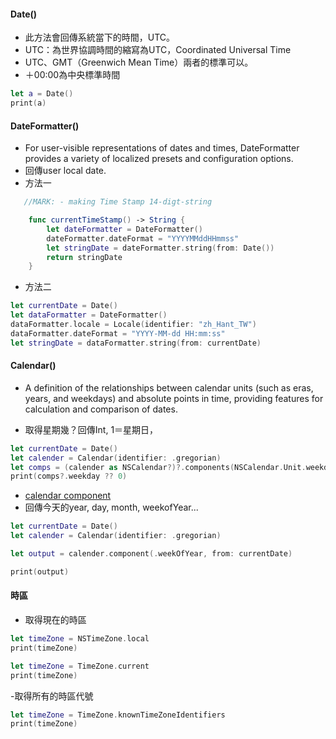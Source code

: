 #### Date()
- 此方法會回傳系統當下的時間，UTC。
- UTC：為世界協調時間的縮寫為UTC，Coordinated Universal Time
- UTC、GMT（Greenwich Mean Time）兩者的標準可以。
- ＋00:00為中央標準時間
```Swift
let a = Date()
print(a)
```

#### DateFormatter()
- For user-visible representations of dates and times, DateFormatter provides a variety of localized presets and configuration options.
- 回傳user local date.
- 方法一
```Swift
   //MARK: - making Time Stamp 14-digt-string

    func currentTimeStamp() -> String {
        let dateFormatter = DateFormatter()
        dateFormatter.dateFormat = "YYYYMMddHHmmss"
        let stringDate = dateFormatter.string(from: Date())
        return stringDate
    }
```
- 方法二
```Swift
let currentDate = Date()
let dataFormatter = DateFormatter()
dataFormatter.locale = Locale(identifier: "zh_Hant_TW")
dataFormatter.dateFormat = "YYYY-MM-dd HH:mm:ss"
let stringDate = dataFormatter.string(from: currentDate)
```
#### Calendar()
-  A definition of the relationships between calendar units (such as eras, years, and weekdays) and absolute points in time, providing features for calculation and comparison of dates.

- 取得星期幾？回傳Int, 1＝星期日，
```Swift
let currentDate = Date()
let calender = Calendar(identifier: .gregorian)
let comps = (calender as NSCalendar?)?.components(NSCalendar.Unit.weekday, from: currentDate)
print(comps?.weekday ?? 0)
```

- [calendar component](https://developer.apple.com/documentation/foundation/calendar/component)
- 回傳今天的year, day, month, weekofYear...
```Swift
let currentDate = Date()
let calender = Calendar(identifier: .gregorian)

let output = calender.component(.weekOfYear, from: currentDate)

print(output)
```


#### 時區
- 取得現在的時區
```Swift
let timeZone = NSTimeZone.local
print(timeZone)
```
```Swift
let timeZone = TimeZone.current
print(timeZone)
```
-取得所有的時區代號
```Swift
let timeZone = TimeZone.knownTimeZoneIdentifiers
print(timeZone)
```
